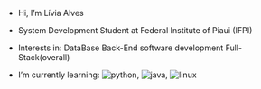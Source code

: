 - Hi, I’m Lívia Alves
  
- System Development Student at Federal Institute of Piaui (IFPI)
- Interests in:
   DataBase
   Back-End software development
   Full-Stack(overall)
  
- I’m currently learning:
  ![python](https://github.com/liviaalves00/liviaalves00/assets/127994537/e6b578e8-b0e7-4d9a-9e8b-fe54399a0602), ![java](https://github.com/liviaalves00/liviaalves00/assets/127994537/3145cd57-8c38-4b32-9b6d-6971f0cf81ee), ![linux](https://github.com/liviaalves00/liviaalves00/assets/127994537/c989282d-a374-4b47-b7f5-6df7e691060e)



  
<!---![hoje!](https://github.com/liviaalves00/liviaalves00/assets/127994537/24e62f6d-a889-44af-96c3-ab7c31b07740)

liviaalves00/liviaalves00 is a ✨ special ✨ repository because its `README.md` (this file) appears on your GitHub profile.
You can click the Preview link to take a look at your changes.
--->
